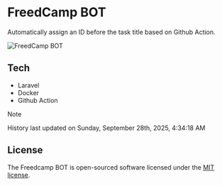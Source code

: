 # FreedCamp BOT

Automatically assign an ID before the task title based on Github Action.

![FreedCamp BOT](https://repository-images.githubusercontent.com/737932867/7d34798b-2680-471c-b089-a78a718d3d6a)

## Tech

- Laravel
- Docker
- Github Action

> [!NOTE]  
> History last updated on Sunday, September 28th, 2025, 4:34:18 AM

## License

The Freedcamp BOT is open-sourced software licensed under the [MIT license](https://opensource.org/licenses/MIT).
